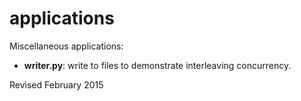
applications
============

Miscellaneous applications:

- **writer.py**: write to files to demonstrate interleaving concurrency.

Revised February 2015

